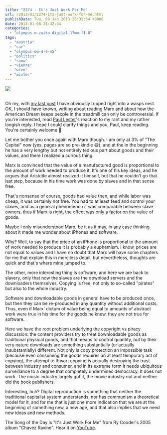 ```yaml
---
title: "2274 - It's Just Work For Me"
url: /2013/01/2274-its-just-work-for-me.html
publishDate: Tue, 08 Jan 2013 20:32:34 +0000
date: 2013-01-08 21:32:34
categories: 
  - "olympus-m-zuiko-digital-17mm-f1-8"
tags: 
  - "austria"
  - "car"
  - "olympus-om-d-e-m5"
  - "politics"
  - "snow"
  - "vienna"
  - "wien"
  - "winter"
---
```

<div class="container">
<div class="center"><a target="_blank" href="https://d25zfm9zpd7gm5.cloudfront.net/1200x1200/2013/20130107_095633_lr.jpg"><img src="https://d25zfm9zpd7gm5.cloudfront.net/0600x0600/2013/20130107_095633_lr.jpg" /></a></div>
</div>
<br />

Oh my, with <a href="/2013/01/2273-the-american-dream.html" target="_blank">my last post</a> I have obviously tripped right into a wasps nest. OK, I should have known, writing about reading Marx and about how the American Dream keeps people in the treadmill can only be controversial. If you're interested, read <a href="http://www.paullesterphoto.com/wordpress" target="_blank">Paul Lester</a>'s reaction to my rant and my rather longish reply. I hope I could clarify things and you, Paul, keep reading. You're certainly welcome 🙂

Let me bother you once again with Marx though. I am only at 3% of "The Capital" now (yes, pages are so pre-kindle 😄), and at the in the beginning he has a very lengthy but not entirely tedious part about goods and their values, and there I realized a curious thing:

Marx is convinced that the value of a manufactured good is proportional to the amount of work needed to produce it. It's one of his key ideas, and he argues that Aristotle almost realized it himself, but that he couldn't go that last step, because in his time work was done by slaves and in that sense free.

That's nonsense of course, goods had value then, and while labor was cheap, it was certainly not free. You had to at least feed and control your slaves, and as a general phenomenon it was comparable between slave owners, thus if Marx is right, the effect was only a factor on the value of goods.

Maybe I only misunderstood Marx, be it as it may, in any case thinking about it made me wonder about iPhones and software.

Why? Well, to say that the price of an iPhone is proportional to the amount of work needed to produce it is probably a euphemism. I know, prices are not equal to values and I have no doubt that Marx will have some chapters for me that explain this in merciless detail, but nevertheless, thoughts are quick and that's where mine jumped to. 

The other, more interesting thing is software, and here we are back to slavery, only that now the slaves are the download servers and the downloaders themselves. Copying is free, not only to so-called "pirates" but also to the whole industry.

Software and downloadable goods in general have to be produced once, but then they can be re-produced in any quantity without additional costs. Thus, even if Marx' dictum of value being equal to amounts of abstract work were true in his time for the goods he knew, they are not true for software. 

Here we have the root problem underlying the copyright vs piracy discussion: the content providers try to treat downloadable goods as traditional physical goods, and that means to control quantity, but by their very nature downloads are something substantially (or actually insubstantially) different. Not only is copy protection an impossible task (because even consuming the goods requires an at least temporary act of copying), the attempt to thwart copying is actually destroying the trust between industry and consumer, and in its extreme form it needs ubiquitous surveillance to a degree that completely undermines democracy. It does not work. The music industry largely got it, the movie industry not and neither did the book publishers. 

 Interesting, huh? Digital reproduction is something that neither the traditional capitalist system understands, nor has communism a theoretical model for it, and for me that is just one more indication that we are at the beginning of something new, a new age, and that also implies that we need new ideas and new methods.

The Song of the Day is "It's Just Work For Me" from Ry Cooder's 2005 album "Chavez Ravine". Hear it on <a href="http://www.youtube.com/watch?v=zCdozJHBfpA" target="_blank">YouTube</a>.
